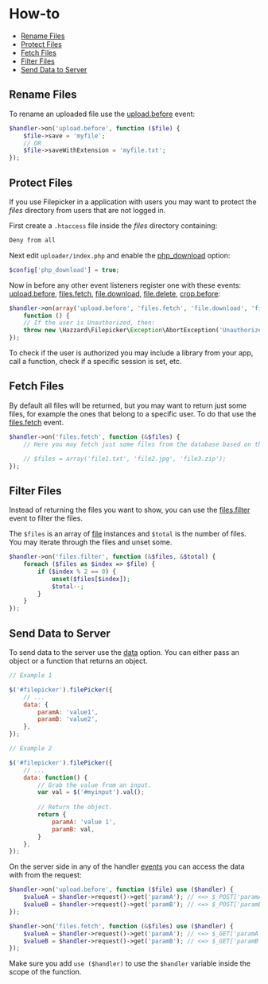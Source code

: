 # How-to

- [Rename Files](#rename-files)
- [Protect Files](#protect-files)
- [Fetch Files](#fetch-files)
- [Filter Files](#filter-files)
- [Send Data to Server](#send-data-to-server)

## Rename Files

To rename an uploaded file use the [upload.before](apiphp.md#uploadbefore) event:

```php
$handler->on('upload.before', function ($file) {
    $file->save = 'myfile';
    // OR
    $file->saveWithExtension = 'myfile.txt';
});
```

## Protect Files

If you use Filepicker in a application with users you may want to protect the _files_ directory from users that are not logged in.

First create a `.htaccess` file inside the _files_ directory containing:

```php
Deny from all 
```

Next edit `uploader/index.php` and enable the [php_download](configphp.md#php_download) option: 

```php
$config['php_download'] = true;
```

Now in before any other event listeners register one with these events: [upload.before](apiphp.md#uploadbefore), [files.fetch](apiphp.md#filesfetch), [file.download](apiphp.md#filedownload), [file.delete](apiphp.md#filedelete), [crop.before](apiphp.md#cropbefore):

```php
$handler->on(array('upload.before', 'files.fetch', 'file.download', 'file.delete', 'crop.before'), 
    function () {
	// If the user is Unauthorized, then:
	throw new \Hazzard\Filepicker\Exception\AbortException('Unauthorized');
});
```

To check if the user is authorized you may include a library from your app, call a function, check if a specific session is set, etc.

## Fetch Files

By default all files will be returned, but you may want to return just some files, for example the ones that belong to a specific user. To do that use the [files.fetch](apiphp.md#filesfetch) event.

```php
$handler->on('files.fetch', function (&$files) {
    // Here you may fetch just some files from the database based on the current user, etc.

    // $files = array('file1.txt', 'file2.jpg', 'file3.zip');
});
```

## Filter Files

Instead of returning the files you want to show, you can use the [files.filter](apiphp.md#filesfilter) event to filter the files.

The `$files` is an array of [file](https://github.com/symfony/HttpFoundation/blob/2.6/File/File.php) instances and `$total` is the number of files. You may iterate through the files and unset some.

```php
$handler->on('files.filter', function (&$files, &$total) {
    foreach ($files as $index => $file) {
        if ($index % 2 == 0) { 
            unset($files[$index]);
            $total--;
        }
    }
});
```

## Send Data to Server

To send data to the server use the [data](configjs.md#data) option. You can either pass an object or a function that returns an object.

```javascript   
// Example 1

$('#filepicker').filePicker({
	// ... 
	data: {
		paramA: 'value1',
		paramB: 'value2',
	},
});

// Example 2

$('#filepicker').filePicker({
	// ... 
	data: function() { 
		// Grab the value from an input.
		var val = $('#myinput').val();
		
        // Return the object.
		return {
			paramA: 'value 1',
			paramB: val,
		} 
	},
});
```

On the server side in any of the handler [events](apiphp.md#available-events) you can access the data with from the request:

```php
$handler->on('upload.before', function ($file) use ($handler) {
	$valueA = $handler->request()->get('paramA'); // <=> $_POST['paramA']
	$valueB = $handler->request()->get('paramB'); // <=> $_POST['paramB']
});

$handler->on('files.fetch', function (&$files) use ($handler) {
	$valueA = $handler->request()->get('paramA'); // <=> $_GET['paramA']
	$valueB = $handler->request()->get('paramB'); // <=> $_GET['paramB']
});
```

Make sure you add `use ($handler)` to use the `$handler` variable inside the scope of the function.
